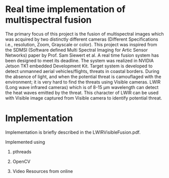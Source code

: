 # Real time implementation of multispectral fusion

The primary focus of this project is the fusion of multispectral images which was acquired by two distinctly different cameras (Different Specifications i.e., resolution, Zoom, Grayscale or color). This project was inspired from the SDMSI (Software defined Multi Spectral Imaging for Artic Sensor Networks)  paper by Prof. Sam Siewert et al. A real time fusion system has been designed to meet its deadline. 
The system was realized in NVIDIA Jetson TK1 embedded Development Kit. Target system is developed to detect unmanned aerial vehicles/flights, threats in coastal borders.  During the absence of light, and when the potential threat is camouflaged with the environment; it is very hard to find the threats using Visible cameras. LWIR (Long wave infrared cameras) which is of 8-15 µm wavelength can detect the heat waves emitted by the threat. This character of LWIR can be used with Visible image captured from Visible camera to identify potential threat. 

# Implementation
Implementation is briefly described in the LWIRVisibleFusion.pdf.

Implemented using 

1. pthreads

2. OpenCV

3. Video Resources from online
